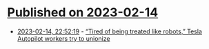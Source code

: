 # [Published on 2023-02-14](index.md)

* [2023-02-14, 22:52:19](https://news.ycombinator.com/item?id=34797380) - [“Tired of being treated like robots,” Tesla Autopilot workers try to unionize](https://arstechnica.com/tech-policy/2023/02/tesla-autopilot-workers-try-to-unionize-are-tired-of-being-treated-like-robots/)
